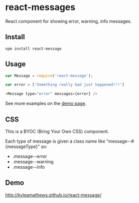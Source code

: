 react-messages
=======================

React component for showing error, warning, info messages.

## Install
`npm install react-message`

## Usage

```javascript
var Message = require('react-message');

var error = ['Something really bad just happened!!!']

<Message type="error" messages={error} />
```

See more examples on the [demo page](http://kyleamathews.github.io/react-message/).

## CSS
This is a BYOC (Bring Your Own CSS) component.

Each type of message is given a class name like "message--#{messageType}"
so:

* .message--error
* .message--warning
* .message--info

## Demo
http://kyleamathews.github.io/react-message/
